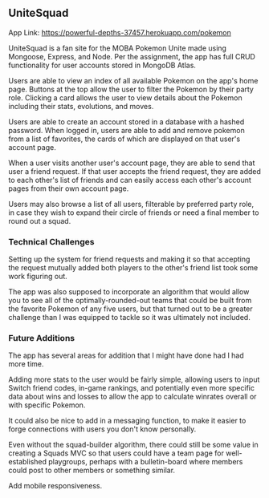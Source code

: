 ## UniteSquad

App Link: https://powerful-depths-37457.herokuapp.com/pokemon

UniteSquad is a fan site for the MOBA Pokemon Unite made using Mongoose, Express, and Node. Per the assignment, the app has full CRUD functionality for user accounts stored in MongoDB Atlas.

Users are able to view an index of all available Pokemon on the app's home page. Buttons at the top allow the user to filter the Pokemon by their party role. Clicking a card allows the user to view details about the Pokemon including their stats, evolutions, and moves.

Users are able to create an account stored in a database with a hashed password. When logged in, users are able to add and remove pokemon from a list of favorites, the cards of which are displayed on that user's account page.

When a user visits another user's account page, they are able to send that user a friend request. If that user accepts the friend request, they are added to each other's list of friends and can easily access each other's account pages from their own account page.

Users may also browse a list of all users, filterable by preferred party role, in case they wish to expand their circle of friends or need a final member to round out a squad.

### Technical Challenges
Setting up the system for friend requests and making it so that accepting the request mutually added both players to the other's friend list took some work figuring out.

The app was also supposed to incorporate an algorithm that would allow you to see all of the optimally-rounded-out teams that could be built from the favorite Pokemon of any five users, but that turned out to be a greater challenge than I was equipped to tackle so it was ultimately not included.

### Future Additions
The app has several areas for addition that I might have done had I had more time.

Adding more stats to the user would be fairly simple, allowing users to input Switch friend codes, in-game rankings, and potentially even more specific data about wins and losses to allow the app to calculate winrates overall or with specific Pokemon.

It could also be nice to add in a messaging function, to make it easier to forge connections with users you don't know personally.

Even without the squad-builder algorithm, there could still be some value in creating a Squads MVC so that users could have a team page for well-established playgroups, perhaps with a bulletin-board where members could post to other members or something similar.

Add mobile responsiveness.
